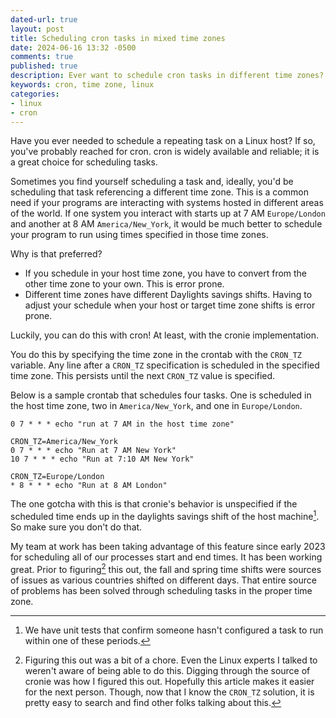 ```yaml
---
dated-url: true
layout: post
title: Scheduling cron tasks in mixed time zones
date: 2024-06-16 13:32 -0500
comments: true
published: true
description: Ever want to schedule cron tasks in different time zones? Here is how.
keywords: cron, time zone, linux
categories:
- linux
- cron
---
```


Have you ever needed to schedule a repeating task on a Linux host?
If so, you've probably reached for cron.
cron is widely available and reliable; it is a great choice for scheduling tasks.

Sometimes you find yourself scheduling a task and, ideally, you'd be scheduling that task referencing a different time zone.
This is a common need if your programs are interacting with systems hosted in different areas of the world.
If one system you interact with starts up at 7 AM `Europe/London` and another at 8 AM `America/New_York`, it would be much better to schedule your program to run using times specified in those time zones.

Why is that preferred?

- If you schedule in your host time zone, you have to convert from the other time zone to your own. This is error prone.
- Different time zones have different Daylights savings shifts. Having to adjust your schedule when your host or target time zone shifts is error prone.

Luckily, you can do this with cron!
At least, with the cronie implementation.

You do this by specifying the time zone in the crontab with the `CRON_TZ` variable.
Any line after a `CRON_TZ` specification is scheduled in the specified time zone.
This persists until the next `CRON_TZ` value is specified.

Below is a sample crontab that schedules four tasks.
One is scheduled in the host time zone, two in `America/New_York`, and one in `Europe/London`.

```
0 7 * * * echo "run at 7 AM in the host time zone"

CRON_TZ=America/New_York
0 7 * * * echo "Run at 7 AM New York"
10 7 * * * echo "Run at 7:10 AM New York"

CRON_TZ=Europe/London
* 8 * * * echo "Run at 8 AM London"
```

The one gotcha with this is that cronie's behavior is unspecified if the scheduled time ends up in the daylights savings shift of the host machine[^1].
So make sure you don't do that.

[^1]: We have unit tests that confirm someone hasn't configured a task to run within one of these periods.

My team at work has been taking advantage of this feature since early 2023 for scheduling all of our processes start and end times.
It has been working great.
Prior to figuring[^2] this out, the fall and spring time shifts were sources of issues as various countries shifted on different days.
That entire source of problems has been solved through scheduling tasks in the proper time zone.

[^2]: Figuring this out was a bit of a chore. Even the Linux experts I talked to weren't aware of being able to do this. Digging through the source of cronie was how I figured this out. Hopefully this article makes it easier for the next person. Though, now that I know the `CRON_TZ` solution, it is pretty easy to search and find other folks talking about this.

